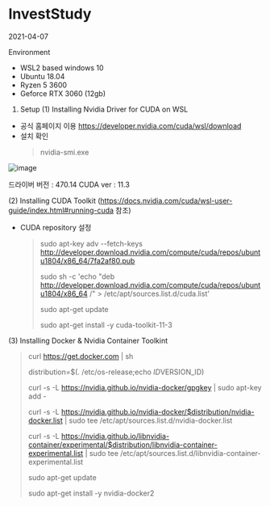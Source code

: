# InvestStudy
2021-04-07

Environment 
 - WSL2 based windows 10
 - Ubuntu 18.04
 - Ryzen 5 3600
 - Geforce RTX 3060 (12gb)


1. Setup
(1) Installing Nvidia Driver for CUDA on WSL
  - 공식 홈페이지 이용 https://developer.nvidia.com/cuda/wsl/download
  - 설치 확인
    > nvidia-smi.exe
    

![image](https://user-images.githubusercontent.com/33775481/115145964-7219e800-a08f-11eb-8160-9827d7b40b57.png)
  
  
 드라이버 버전 : 470.14  CUDA ver : 11.3
 
(2) Installing CUDA Toolkit (https://docs.nvidia.com/cuda/wsl-user-guide/index.html#running-cuda 참조)
  - CUDA repository 설정
    > sudo apt-key adv --fetch-keys http://developer.download.nvidia.com/compute/cuda/repos/ubuntu1804/x86_64/7fa2af80.pub
    > 
    > sudo sh -c 'echo "deb http://developer.download.nvidia.com/compute/cuda/repos/ubuntu1804/x86_64 /" > /etc/apt/sources.list.d/cuda.list'
    >     
    > sudo apt-get update
    >     
    > sudo apt-get install -y cuda-toolkit-11-3
   
(3) Installing Docker & Nvidia Container Toolkint
  > curl https://get.docker.com | sh
  > 
  > distribution=$(. /etc/os-release;echo $ID$VERSION_ID)
  > 
  > curl -s -L https://nvidia.github.io/nvidia-docker/gpgkey | sudo apt-key add -
  > 
  > curl -s -L https://nvidia.github.io/nvidia-docker/$distribution/nvidia-docker.list | sudo tee /etc/apt/sources.list.d/nvidia-docker.list
  > 
  > curl -s -L https://nvidia.github.io/libnvidia-container/experimental/$distribution/libnvidia-container-experimental.list | sudo tee /etc/apt/sources.list.d/libnvidia-container-experimental.list
  >
  > sudo apt-get update
  > 
  > sudo apt-get install -y nvidia-docker2
  > 


